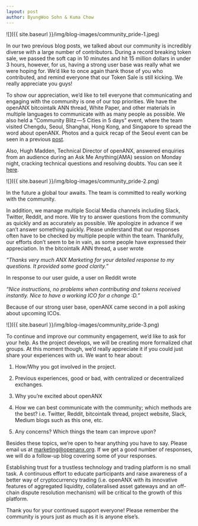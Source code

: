```yaml
---
layout: post
author: ByungWoo Sohn & Kuma Chow
---
```

![]({{ site.baseurl }}/img/blog-images/community_pride-1.jpeg)

In our two previous blog posts, we talked about our community is incredibly diverse with a large number of contributors. During a record breaking token sale, we passed the soft cap in 10 minutes and hit 15 million dollars in under 3 hours, however, for us, having a strong user base was really what we were hoping for. We’d like to once again thank those of you who contributed, and remind everyone that our Token Sale is still kicking. We really appreciate you guys!

To show our appreciation, we’d like to tell everyone that communicating and engaging with the community is one of our top priorities. We have the openANX bitcointalk ANN thread, White Paper, and other materials in multiple languages to communicate with as many people as possible. We also held a “Community Blitz — 5 Cities in 5 days” event, where the team visited Chengdu, Seoul, Shanghai, Hong Kong, and Singapore to spread the word about openANX. Photos and a quick recap of the Seoul event can be seen in a previous [post](https://keepingstock.net/throwback-to-the-seoul-event-eab56fddfc53).

Also, Hugh Madden, Technical Director of openANX, answered enquiries from an audience during an Ask Me Anything(AMA) session on Monday night, cracking technical questions and resolving doubts. You can see it [here](https://www.reddit.com/r/ArkEcosystem/comments/6imxdj/log_of_ama_with_openanx/).

![]({{ site.baseurl }}/img/blog-images/community_pride-2.png)

In the future a global tour awaits. The team is committed to really working with the community.

In addition, we manage multiple Social Media channels including Slack, Twitter, Reddit, and more. We try to answer questions from the community as quickly and as accurately as possible. We apologize in advance if we can’t answer something quickly. Please understand that our responses often have to be checked by multiple people within the team. Thankfully, our efforts don’t seem to be in vain, as some people have expressed their appreciation. In the bitcointalk ANN thread, a user wrote

_“Thanks very much ANX Marketing for your detailed response to my questions. It provided some good clarity.”_

In response to our user guide, a user on Reddit wrote

_“Nice instructions, no problems when contributing and tokens received instantly. Nice to have a working ICO for a change :D.”_

Because of our strong user base, openANX came second in a poll asking about upcoming ICOs.

![]({{ site.baseurl }}/img/blog-images/community_pride-3.png)

To continue and improve our community engagement, we’d like to ask for your help. As the project develops, we will be creating more formalized chat groups. At this moment though, we’d really appreciate it if you could just share your experiences with us. We want to hear about:

1. How/Why you got involved in the project.

2. Previous experiences, good or bad, with centralized or decentralized exchanges.

3. Why you’re excited about openANX

4. How we can best communicate with the community; which methods are the best? i.e. Twitter, Reddit, bitcointalk thread, project website, Slack, Medium blogs such as this one, etc.

5. Any concerns? Which things the team can improve upon?

Besides these topics, we’re open to hear anything you have to say. Please email us at [marketing@openanx.org](marketing@openanx.org). If we get a good number of responses, we will do a follow-up blog covering some of your responses.

Establishing trust for a trustless technology and trading platform is no small task. A continuous effort to educate participants and raise awareness of a better way of cryptocurrency trading (i.e. openANX with its innovative features of aggregated liquidity, collateralised asset gateways and an off-chain dispute resolution mechanism) will be critical to the growth of this platform.

Thank you for your continued support everyone! Please remember the community is yours just as much as it is anyone else’s.